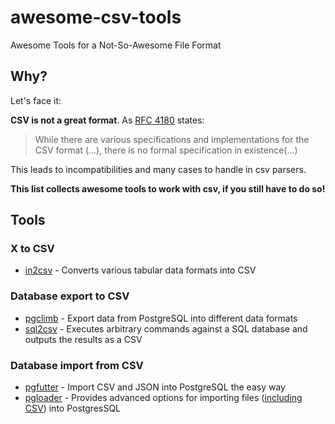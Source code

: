 # awesome-csv-tools
Awesome Tools for a Not-So-Awesome File Format

## Why?
Let's face it:

**CSV is not a great format**.
As [RFC 4180](https://tools.ietf.org/html/rfc4180#section-2) states:

> While there are various specifications and implementations for the
  CSV format (...), there is no formal
  specification in existence(...)
  
This leads to incompatibilities and many cases to handle in csv parsers.

**This list collects awesome tools to work with csv, if you still have to do so!**

## Tools

### X to CSV
- [in2csv](http://csvkit.readthedocs.io/en/1.0.2/scripts/in2csv.html) - Converts various tabular data formats into CSV

### Database export to CSV
- [pgclimb](https://github.com/lukasmartinelli/pgclimb) - Export data from PostgreSQL into different data formats
- [sql2csv](http://csvkit.readthedocs.io/en/1.0.2/scripts/sql2csv.html) - Executes arbitrary commands against a SQL database and outputs the results as a CSV

### Database import from CSV
- [pgfutter](https://github.com/lukasmartinelli/pgfutter) - Import CSV and JSON into PostgreSQL the easy way
- [pgloader](https://github.com/dimitri/pgloader) - Provides advanced options for importing files ([including CSV](http://pgloader.io/howto/quickstart.html)) into PostgresSQL

